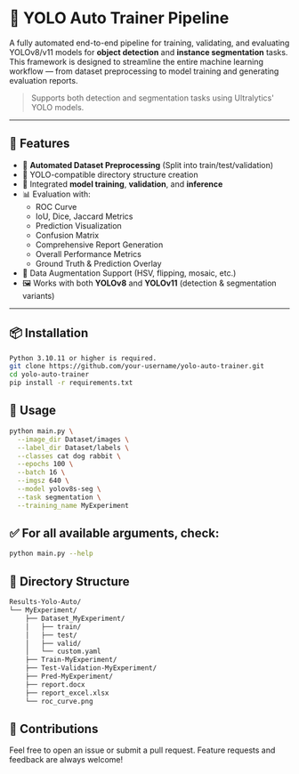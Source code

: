 # 🧠 YOLO Auto Trainer Pipeline

A fully automated end-to-end pipeline for training, validating, and evaluating YOLOv8/v11 models for **object detection** and **instance segmentation** tasks. This framework is designed to streamline the entire machine learning workflow — from dataset preprocessing to model training and generating evaluation reports.

> Supports both detection and segmentation tasks using Ultralytics' YOLO models.

---

## 🚀 Features

- 🔄 **Automated Dataset Preprocessing** (Split into train/test/validation)
- 📁 YOLO-compatible directory structure creation
- 🧪 Integrated **model training**, **validation**, and **inference**
- 📊 Evaluation with:
  - ROC Curve
  - IoU, Dice, Jaccard Metrics
  - Prediction Visualization
  - Confusion Matrix
  - Comprehensive Report Generation
  - Overall Performance Metrics
  - Ground Truth & Prediction Overlay
- 🧬 Data Augmentation Support (HSV, flipping, mosaic, etc.)
- 🖼️ Works with both **YOLOv8** and **YOLOv11** (detection & segmentation variants)

---

## 📦 Installation

```bash
Python 3.10.11 or higher is required.
git clone https://github.com/your-username/yolo-auto-trainer.git
cd yolo-auto-trainer
pip install -r requirements.txt
```


## 🧰 Usage
```bash
python main.py \
  --image_dir Dataset/images \
  --label_dir Dataset/labels \
  --classes cat dog rabbit \
  --epochs 100 \
  --batch 16 \
  --imgsz 640 \
  --model yolov8s-seg \
  --task segmentation \
  --training_name MyExperiment
```
## ✅ For all available arguments, check:

```bash
python main.py --help
```

## 📁 Directory Structure
```bash
Results-Yolo-Auto/
└── MyExperiment/
    ├── Dataset_MyExperiment/
    │   ├── train/
    │   ├── test/
    │   ├── valid/
    │   └── custom.yaml
    ├── Train-MyExperiment/
    ├── Test-Validation-MyExperiment/
    ├── Pred-MyExperiment/
    ├── report.docx
    ├── report_excel.xlsx 
    └── roc_curve.png
```


## 🤝 Contributions
Feel free to open an issue or submit a pull request. Feature requests and feedback are always welcome!
